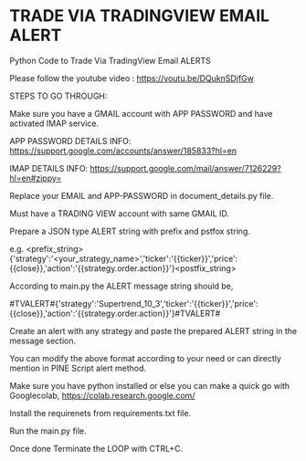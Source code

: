 # TRADE VIA TRADINGVIEW EMAIL ALERT
Python Code to Trade Via TradingView Email ALERTS

Please follow the youtube video : https://youtu.be/DQuknSDjfGw

STEPS TO GO THROUGH:

Make sure you have a GMAIL account with APP PASSWORD and have activated IMAP service. 

APP PASSWORD  DETAILS INFO: https://support.google.com/accounts/answer/185833?hl=en

IMAP DETAILS INFO: https://support.google.com/mail/answer/7126229?hl=en#zippy=

Replace your EMAIL and APP-PASSWORD in document_details.py file.

Must have a TRADING VIEW account with same GMAIL ID.

Prepare a JSON type ALERT string with prefix and pstfox string.

e.g. <prefix_string>{'strategy':'<your_strategy_name>','ticker':'{{ticker}}','price':{{close}},'action':'{{strategy.order.action}}'}<postfix_string>

According to main.py the ALERT message string should be,

#TVALERT#{'strategy':'Supertrend_10_3','ticker':'{{ticker}}','price':{{close}},'action':'{{strategy.order.action}}'}#TVALERT#

Create an alert with any strategy and paste the prepared ALERT string in the message section.

You can modify the above format according to your need or can directly mention in PINE Script alert method. 

Make sure you have python installed or else you can make a quick go with Googlecolab, https://colab.research.google.com/

Install the requirenets from requirements.txt file.

Run the main.py file. 

Once done Terminate the LOOP with CTRL+C.
